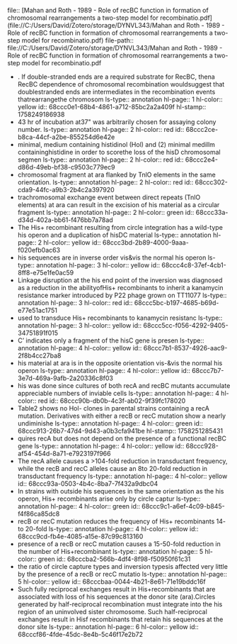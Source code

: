 file:: [Mahan and Roth - 1989 - Role of recBC function in formation of chromosomal rearrangements a two-step model for recombinatio.pdf](file://C:/Users/David/Zotero/storage/DYNVL343/Mahan and Roth - 1989 - Role of recBC function in formation of chromosomal rearrangements a two-step model for recombinatio.pdf)
file-path:: file://C:/Users/David/Zotero/storage/DYNVL343/Mahan and Roth - 1989 - Role of recBC function in formation of chromosomal rearrangements a two-step model for recombinatio.pdf

- . If double-stranded ends are a required substrate for RecBC, thena RecBC dependence of chromosomal recombination wouldsuggest that doublestranded ends are intermediates in the recombination events thatrearrangethe chromosom
  ls-type:: annotation
  hl-page:: 1
  hl-color:: yellow
  id:: 68ccc0e1-68b4-4861-a712-85bc2a2a409f
  hl-stamp:: 1758249186938
- 43 hr of incubation at37" was arbitrarily chosen for assaying colony number.
  ls-type:: annotation
  hl-page:: 2
  hl-color:: red
  id:: 68ccc2ce-b8ca-44cf-a2be-855254d6e42e
- minimal, medium containing histidinol (Hol) and (2) minimal medillm containinghistidine in order to scorethe loss of the hisD chromosomal segmen
  ls-type:: annotation
  hl-page:: 2
  hl-color:: red
  id:: 68ccc2e4-d86d-49eb-bf38-c9503c779ec9
- chromosomal fragment at ara flanked by TnlO elements in the same orientation.
  ls-type:: annotation
  hl-page:: 2
  hl-color:: red
  id:: 68ccc302-cda9-44fc-a9b3-2b4c2a397920
- trachromosomal exchange event between direct repeats (TnlO elements) at ara can result in the excision of his material as a circular fragment
  ls-type:: annotation
  hl-page:: 2
  hl-color:: green
  id:: 68ccc33a-d34d-402a-bb61-f476bb7a78ad
- The His+ recombinant resulting from circle integration has a wild-type his operon and a duplication of hisDC material
  ls-type:: annotation
  hl-page:: 2
  hl-color:: yellow
  id:: 68ccc3bd-2b89-4000-9aaa-f020efb0ac63
- his sequences are in inverse order vis&vis the normal his operon
  ls-type:: annotation
  hl-page:: 3
  hl-color:: yellow
  id:: 68ccc4c8-37ef-4cb1-8ff8-e75e1fe0ac59
- Linkage disruption at the his end point of the inversion was diagnosed as a reduction in the abilityofHis+ recombinants to inherit a kanamycin resistance marker introduced by P22 phage grown on TT11077
  ls-type:: annotation
  hl-page:: 3
  hl-color:: red
  id:: 68ccc5bc-b197-4685-b69d-e77e51ac1751
- used to transduce His+ recombinants to kanamycin resistanc
  ls-type:: annotation
  hl-page:: 3
  hl-color:: yellow
  id:: 68ccc5cc-f056-4292-9405-34751891f015
- C’ indicates only a fragment of the hisC gene is presen
  ls-type:: annotation
  hl-page:: 4
  hl-color:: yellow
  id:: 68ccc7b1-8537-4926-aac9-2f8b4cc27ba8
- his material at ara is in the opposite orientation vis-&vis the normal his operon
  ls-type:: annotation
  hl-page:: 4
  hl-color:: yellow
  id:: 68ccc7b7-3e7d-469a-9afb-2a20336c8f03
- his was done since cultures of both recA and recBC mutants accumulate appreciable numbers of inviable cells
  ls-type:: annotation
  hl-page:: 4
  hl-color:: red
  id:: 68ccc90b-db0b-4c3f-ab02-9f39fc178020
- Table2 shows no Hol- clones in parental strains containing a recA mutation. Derivatives with either a recB or recC mutation show a nearly undiminishe
  ls-type:: annotation
  hl-page:: 4
  hl-color:: green
  id:: 68ccc913-26b7-47d4-9d43-a0b3cfa941be
  hl-stamp:: 1758251285431
- quires recA but does not depend on the presence of a functional recBC gene
  ls-type:: annotation
  hl-page:: 4
  hl-color:: yellow
  id:: 68ccc928-af54-454d-8a71-e7923197f966
- The recA allele causes a >104-fold reduction in transductant frequency, while the recB and recC alleles cause an 8to 20-fold reduction in transductant frequency
  ls-type:: annotation
  hl-page:: 4
  hl-color:: yellow
  id:: 68ccc93a-0503-4b4c-8ba7-7f432a9dbc04
- In strains with outside his sequences in the same orientation as the his operon, His+ recombinants arise only by circle captur
  ls-type:: annotation
  hl-page:: 4
  hl-color:: green
  id:: 68ccc9c1-a6ef-4c09-b845-f4f86ca85dc8
- recB or recC mutation reduces the frequency of His+ recombinants 14- to 20-fold
  ls-type:: annotation
  hl-page:: 4
  hl-color:: yellow
  id:: 68ccc9cd-fb4e-4085-a15e-87c99c813160
- presence of a recB or recC mutation causes a 15-50-fold reduction in the number of His+recombinant
  ls-type:: annotation
  hl-page:: 5
  hl-color:: green
  id:: 68cccba2-566b-4df4-8f98-f50950f61c31
- the ratio of circle capture types and inversion typesis affected very little by the presence of a recB or recC mutatio
  ls-type:: annotation
  hl-page:: 5
  hl-color:: yellow
  id:: 68cccbaa-0044-4b21-8e61-71e19bddc16f
- Such fully reciprocal exchanges result in His+recombinants that are associated with loss of his sequences at the donor site (ara).Circles generated by half-reciprocal recombination must integrate into the his region of an uninvolved sister chromosome. Such half-reciprocal exchanges result in Hisf recombinants that retain his sequences at the donor site
  ls-type:: annotation
  hl-page:: 6
  hl-color:: yellow
  id:: 68cccf86-4fde-45dc-8e4b-5c46f17e2b72